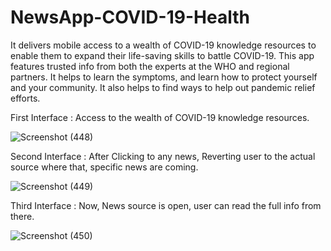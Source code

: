 # NewsApp-COVID-19-Health
It delivers mobile access to a wealth of COVID-19 knowledge resources to enable them to expand their life-saving skills to battle COVID-19. This app features trusted info from both the experts at the WHO and regional partners. It helps to learn the symptoms, and learn how to protect yourself and your community. It also helps to find ways to help out pandemic relief efforts.


First Interface : Access to the wealth of COVID-19 knowledge resources. 

![Screenshot (448)](https://user-images.githubusercontent.com/79192605/119716727-0cd1c780-be83-11eb-9ce2-578093fd7c86.png)



Second Interface : After Clicking to any news, Reverting user to the actual source where that, specific news are coming. 

![Screenshot (449)](https://user-images.githubusercontent.com/79192605/119716738-122f1200-be83-11eb-850a-7da980ee9f6b.png)



Third Interface : Now, News source is open, user can read the full info from there. 

![Screenshot (450)](https://user-images.githubusercontent.com/79192605/119716756-165b2f80-be83-11eb-8c79-1b7b770c094c.png)
